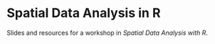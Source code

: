# Spatial Data Analysis in R 

Slides and resources for a workshop in *Spatial Data Analysis with R*.



